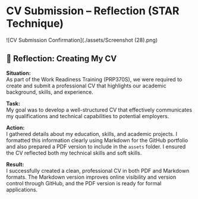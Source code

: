 # CV Submission – Reflection (STAR Technique)
![CV Submission Confirmation](./assets/Screenshot (28).png)

## 🌟 Reflection: Creating My CV

**Situation:**  
As part of the Work Readiness Training (PRP370S), we were required to create and submit a professional CV that highlights our academic background, skills, and experience.

**Task:**  
My goal was to develop a well-structured CV that effectively communicates my qualifications and technical capabilities to potential employers.

**Action:**  
I gathered details about my education, skills, and academic projects. I formatted this information clearly using Markdown for the GitHub portfolio and also prepared a PDF version to include in the `assets` folder. I ensured the CV reflected both my technical skills and soft skills.

**Result:**  
I successfully created a clean, professional CV in both PDF and Markdown formats. The Markdown version improves online visibility and version control through GitHub, and the PDF version is ready for formal applications.
